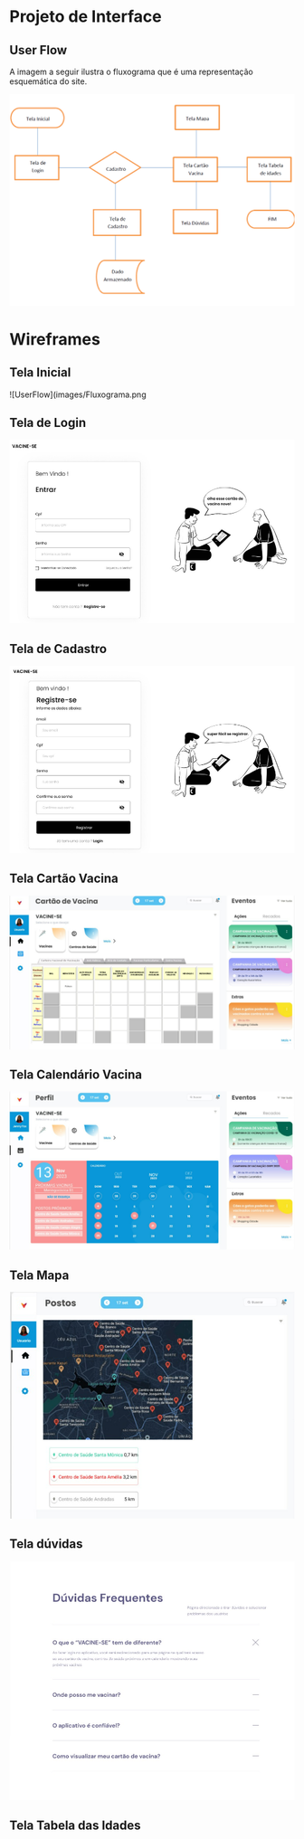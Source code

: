 # Projeto de Interface

## User Flow

A imagem a seguir ilustra o fluxograma que é uma representação esquemática do site.

![UserFlow](images/Fluxograma.png)

# Wireframes

## Tela Inicial

![UserFlow](images/Fluxograma.png

## Tela de Login

![UserFlow](images/TelaLogin.png)

## Tela de Cadastro

![UserFlow](images/TelaCadastro.png)

## Tela Cartão Vacina

![UserFlow](images/CalendarioVacina.png)

## Tela Calendário Vacina

![UserFlow](images/TelaVacina.png)

## Tela Mapa

![UserFlow](images/TelaMapa.png)

## Tela dúvidas

![UserFlow](images/DuvidasFrequentes.jpeg)


## Tela Tabela das Idades
